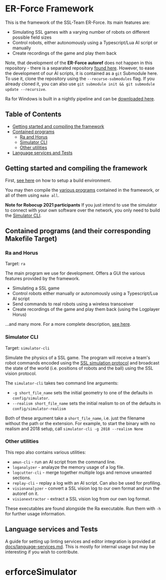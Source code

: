 # ER-Force Framework
This is the framework of the SSL-Team ER-Force. Its main features are:
- Simulating SSL games with a varying number of robots on different possible field sizes
- Control robots, either autonomously using a Typescript/Lua AI script or manually
- Create recordings of the game and play them back

Note, that development of the **ER-Force autoref** does not happen in this
repository - there is a separated repository [found
here](https://github.com/robotics-erlangen/autoref). However, to ease the
development of our AI scripts, it is contained as a `git` Submodule here. To
use it, clone the repository using the `--recurse-submodules` flag. If you
already cloned it, you can also use `git submodule init && git submodule update
--recursive`.

Ra for Windows is built in a nightly pipeline and can be [downloaded here](https://project.robotics-erlangen.de/robocup/software/-/jobs/artifacts/master/download?job=cross-compile-ra).

## Table of Contents
- [Getting started and compiling the framework](#getting-started-and-compiling-the-framework)
- [Contained programs](#contained-programs-and-their-corresponding-makefile-target)
  * [Ra and Horus](#ra-and-horus)
  * [Simulator CLI](#simulator-cli)
  * [Other utilities](#other-utilities)
- [Language services and Tests](#language-services-and-tests)


## Getting started and compiling the framework
First, [see here](COMPILE.md) on how to setup a build environment.

You may then compile the [various
programs](#contained-programs-and-their-corresponding-makefile-target)
contained in the framework, or all of them using `make all`.

**Note for Robocup 2021 participants**
If you just intend to use the simulator to connect with your own software over
the network, you only need to build the [Simulator CLI](#simulator-cli).

## Contained programs (and their corresponding Makefile Target)

### Ra and Horus
Target: `ra`

The main program we use for development. Offers a GUI the various features
provided by the framework.
- Simulating a SSL game
- Control robots either manually or autonomously using a Typescript/Lua AI script
- Send commands to real robots using a wireless transceiver
- Create recordings of the game and play them back (using the Logplayer Horus)

...and many more. For a more complete description, [see here](docs/ra.md).

### Simulator CLI
Target: `simulator-cli`

Simulate the physics of a SSL game. The program will receive a team's robot
commands encoded using the [SSL simulation
protocol](https://github.com/RoboCup-SSL/ssl-simulation-protocol) and broadcast
the state of the world (i.e. positions of robots and the ball) using the SSL
vision protocol.

The `simulator-cli` takes two command line arguments:
- `-g short_file_name` sets the initial geometry to one of the defaults in `config/simulator`.
- `--realism short_file_name` sets the initial realism to on of the defaults in `config/simulator-realism`

Both of these argument take a `short_file_name`, i.e. just the filename without the path or the extension.
For example, to start the binary with no realism and 2018 setup, call `simulator-cli -g 2018 --realism None`


### Other utilities
This repo also contains various utilities:
- `amun-cli` - run an AI script from the command line.
- `loganalyzer` - analayze the memory usage of a log file.
- `logcutter-cli` - merge together multiple logs and remove unwanted sections.
- `replay-cli` - replay a log with an AI script. Can also be used for profiling.
- `visionanalyzer` - convert a SSL vision log to our own format and run the autoref on it.
- `visionextractor` - extract a SSL vision log from our own log format.

These executables are found alongside the Ra executable. Run them with `-h` for further usage information.

## Language services and Tests
A guide for setting up linting services and editor integration is provided at
[docs/language-services.md](docs/language-services.md). This is mostly for
internal usage but may be interesting if you wish to contribute.
# erforceSimulator
